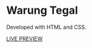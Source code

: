 # Warung Tegal
Developed with HTML and CSS.

[LIVE PREVIEW](https://naimackerman.github.io/warung-tegal)